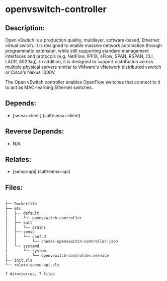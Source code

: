 # openvswitch-controller

## Description:

Open vSwitch is a production quality, multilayer, software-based, Ethernet virtual switch. It is designed to enable massive network automation through programmatic extension, while still supporting standard management interfaces and protocols (e.g. NetFlow, IPFIX, sFlow, SPAN, RSPAN, CLI, LACP, 802.1ag). In addition, it is designed to support distribution across multiple physical servers similar to VMware's vNetwork distributed vswitch or Cisco's Nexus 1000V.

The Open vSwitch controller enables OpenFlow switches that connect to it to act as MAC-learning Ethernet switches.

## Depends:

  -  [sensu-client] (salt/sensu-client)

## Reverse Depends:

  -  N/A

## Relates:

  -  [sensu-api] (salt/sensu-api)

## Files:

```bash
.
├── Dockerfile
├── etc
│   ├── default
│   │   └── openvswitch-controller
│   ├── salt
│   │   └── grains
│   ├── sensu
│   │   └── conf.d
│   │       └── checks-openvswitch-controller.json
│   └── systemd
│       └── system
│           └── openvswitch-controller.service
├── init.sls
└── relate-sensu-api.sls

7 directories, 7 files
```
